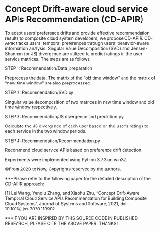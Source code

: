# Concept Drift-aware cloud service APIs Recommendation (CD-APIR)

To adapt users’ preference drifts and provide effective recommendation results to composite cloud system developers, we propose CD-APIR. CD-APIR tracks users’ temporal preferences through users’ behavior-aware information analysis. Singular Value Decomposition (SVD) and Jensen-Shannon (or JS) divergence are utilized to predict ratings in the user-service matrices. The steps are as follows:

STEP 1: Recommendation/Data_preparation

Preprocess the data. The matrix of the “old time window” and the matrix of “new time window” are also preprocessed.

STEP 2: Recommendation/SVD.py

Singular value decomposition of two matrices in new time window and old time window respectively.

STEP 3: Recommendation/JS divergence and prediction.py

Calculate the JS divergence of each user based on the user’s ratings to each service in the two window periods.

STEP 4: Recommendation/Recommendation.py

Recommend cloud service APIs based on preference drift detection.

Experiments were implemented using Python 3.7.3 on win32.

©From 2020 to Now, Copyrights reserved by the authors. 

***Please refer to the following paper for the detailed description of the CD-APIR approach:

[1] Lei Wang, Yunqiu Zhang, and Xiaohu Zhu, “Concept Drift-Aware Temporal Cloud Service APIs Recommendation for Building Composite Cloud Systems”, Journal of Systems and Software, 2021, doi: 10.1016/j.jss.2020.110902.

***IF YOU ARE INSPIRED BY THIS SOURCE CODE IN PUBLISHED RESEARCH, PLEASE CITE THE ABOVE PAPER. THANKS!
